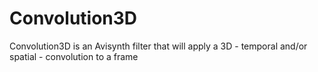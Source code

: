 # Convolution3D
Convolution3D is an Avisynth filter that will apply a 3D - temporal and/or spatial - convolution to a frame
